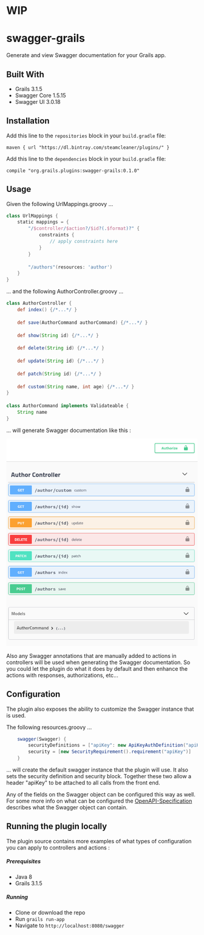 # WIP

# swagger-grails
Generate and view Swagger documentation for your Grails app.

## Built With
* Grails 3.1.5
* Swagger Core 1.5.15
* Swagger UI 3.0.18

## Installation
Add this line to the `repositories` block in your `build.gradle` file:
    
    maven { url "https://dl.bintray.com/steamcleaner/plugins/" }

Add this line to the `dependencies` block in your `build.gradle` file:
    
    compile "org.grails.plugins:swagger-grails:0.1.0"
    
## Usage
Given the following UrlMappings.groovy ...
```groovy
class UrlMappings {
    static mappings = {
        "/$controller/$action?/$id?(.$format)?" {
            constraints {
                // apply constraints here
            }
        }
        
        "/authors"(resources: 'author')
    }
}
```

... and the following AuthorController.groovy ...
```groovy
class AuthorController {
    def index() {/*...*/ }

    def save(AuthorCommand authorCommand) {/*...*/ }

    def show(String id) {/*...*/ }

    def delete(String id) {/*...*/ }

    def update(String id) {/*...*/ }

    def patch(String id) {/*...*/ }

    def custom(String name, int age) {/*...*/ }
}

class AuthorCommand implements Validateable {
    String name
}
```

... will generate Swagger documentation like this :

<p align="center">
    <img src="src/test/resources/author-controller.png?raw=true" />
</p>

Also any Swagger annotations that are manually added to actions in  controllers
will be used when generating the Swagger documentation. So you could let the
plugin do what it does by default and then enhance the actions with responses,
authorizations, etc...

## Configuration
The plugin also exposes the ability to customize the Swagger instance that is used.

The following resources.groovy ...
```groovy
    swagger(Swagger) {
        securityDefinitions = ["apiKey": new ApiKeyAuthDefinition("apiKey", In.HEADER)]
        security = [new SecurityRequirement().requirement("apiKey")]
    }
```
... will create the default swagger instance that the plugin will use.  It also sets the
 security definition and security block.  Together these two allow a header "apiKey"
 to be attached to all calls from the front end.
 
 Any of the fields on the Swagger object can be configured this way as well.  For some more
 info on what can be configured the [OpenAPI-Specification](https://github.com/OAI/OpenAPI-Specification/blob/master/versions/2.0.md#schema) describes what the Swagger
 object can contain.

## Running the plugin locally
The plugin source contains more examples of what types of configuration you
can apply to controllers and actions :

##### Prerequisites
* Java 8
* Grails 3.1.5

##### Running
* Clone or download the repo
* Run `grails run-app`
* Navigate to `http://localhost:8080/swagger`

